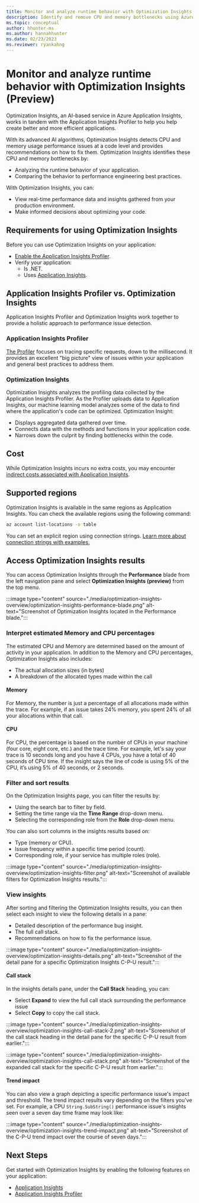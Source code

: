 ```yaml
---
title: Monitor and analyze runtime behavior with Optimization Insights (Preview)
description: Identify and remove CPU and memory bottlenecks using Azure Monitor's Optimization Insights feature
ms.topic: conceptual
author: hhunter-ms
ms.author: hannahhunter
ms.date: 02/23/2023
ms.reviewer: ryankahng
---
```


# Monitor and analyze runtime behavior with Optimization Insights (Preview)

Optimization Insights, an AI-based service in Azure Application Insights, works in tandem with the Application Insights Profiler to help you help create better and more efficient applications. 

With its advanced AI algorithms, Optimization Insights detects CPU and memory usage performance issues at a code level and provides recommendations on how to fix them. Optimization Insights identifies these CPU and memory bottlenecks by:

- Analyzing the runtime behavior of your application.
- Comparing the behavior to performance engineering best practices.

With Optimization Insights, you can:
- View real-time performance data and insights gathered from your production environment. 
- Make informed decisions about optimizing your code.

## Requirements for using Optimization Insights

Before you can use Optimization Insights on your application:

- [Enable the Application Insights Profiler](../profiler/profiler-overview.md).
- Verify your application:
  - Is .NET.
  - Uses [Application Insights](../app/app-insights-overview.md).

## Application Insights Profiler vs. Optimization Insights

Application Insights Profiler and Optimization Insights work together to provide a holistic approach to performance issue detection.

### Application Insights Profiler
[The Profiler](../profiler/profiler-overview.md) focuses on tracing specific requests, down to the millisecond. It provides an excellent "big picture" view of issues within your application and general best practices to address them.

### Optimization Insights
Optimization Insights analyzes the profiling data collected by the Application Insights Profiler. As the Profiler uploads data to Application Insights, our machine learning model analyzes some of the data to find where the application's code can be optimized. Optimization Insight:

- Displays aggregated data gathered over time.
- Connects data with the methods and functions in your application code.
- Narrows down the culprit by finding bottlenecks within the code.

## Cost

While Optimization Insights incurs no extra costs, you may encounter [indirect costs associated with Application Insights](/azure/azure-monitor/faq#is-it-free-). 

## Supported regions

Optimization Insights is available in the same regions as Application Insights. You can check the available regions using the following command:

```sh
az account list-locations -o table
```

You can set an explicit region using connection strings. [Learn more about connection strings with examples.](../app/sdk-connection-string.md#connection-string-examples)

## Access Optimization Insights results

You can access Optimization Insights through the **Performance** blade from the left navigation pane and select **Optimization Insights (preview)** from the top menu.

:::image type="content" source="./media/optimization-insights-overview/optimization-insights-performance-blade.png" alt-text="Screenshot of Optimization Insights located in the Performance blade.":::

### Interpret estimated Memory and CPU percentages

The estimated CPU and Memory are determined based on the amount of activity in your application. In addition to the Memory and CPU percentages, Optimization Insights also includes:

- The actual allocation sizes (in bytes)
- A breakdown of the allocated types made within the call

#### Memory
For Memory, the number is just a percentage of all allocations made within the trace. For example, if an issue takes 24% memory, you spent 24% of all your allocations within that call.

#### CPU
For CPU, the percentage is based on the number of CPUs in your machine (four core, eight core, etc.) and the trace time. For example, let's say your trace is 10 seconds long and you have 4 CPUs, you have a total of 40 seconds of CPU time. If the insight says the line of code is using 5% of the CPU, it’s using 5% of 40 seconds, or 2 seconds.

### Filter and sort results

On the Optimization Insights page, you can filter the results by:

- Using the search bar to filter by field.
- Setting the time range via the **Time Range** drop-down menu.
- Selecting the corresponding role from the **Role** drop-down menu.

You can also sort columns in the insights results based on:

- Type (memory or CPU).
- Issue frequency within a specific time period (count).
- Corresponding role, if your service has multiple roles (role).

:::image type="content" source="./media/optimization-insights-overview/optimization-insights-filter.png" alt-text="Screenshot of available filters for Optimization Insights results.":::

### View insights

After sorting and filtering the Optimization Insights results, you can then select each insight to view the following details in a pane:

- Detailed description of the performance bug insight.
- The full call stack.
- Recommendations on how to fix the performance issue.

:::image type="content" source="./media/optimization-insights-overview/optimization-insights-details.png" alt-text="Screenshot of the detail pane for a specific Optimization Insights C-P-U result.":::

#### Call stack

In the insights details pane, under the **Call Stack** heading, you can:

- Select **Expand** to view the full call stack surrounding the performance issue
- Select **Copy** to copy the call stack.

:::image type="content" source="./media/optimization-insights-overview/optimization-insights-call-stack-2.png" alt-text="Screenshot of the call stack heading in the detail pane for the specific C-P-U result from earlier.":::

:::image type="content" source="./media/optimization-insights-overview/optimization-insights-call-stack.png" alt-text="Screenshot of the expanded call stack for the specific C-P-U result from earlier.":::

#### Trend impact

You can also view a graph depicting a specific performance issue's impact and threshold. The trend impact results vary depending on the filters you've set. For example, a CPU `String.SubString()` performance issue's insights seen over a seven day time frame may look like:

:::image type="content" source="./media/optimization-insights-overview/optimization-insights-trend-impact.png" alt-text="Screenshot of the C-P-U trend impact over the course of seven days.":::


## Next Steps

Get started with Optimization Insights by enabling the following features on your application:
- [Application Insights](../app/create-workspace-resource.md)
- [Application Insights Profiler](../profiler/profiler-overview.md)
